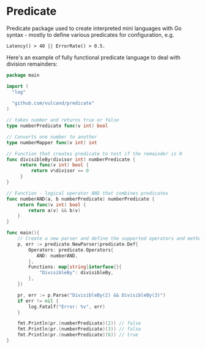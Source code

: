 # Predicate

Predicate package used to create interpreted mini languages with Go syntax - mostly to define
various predicates for configuration, e.g. 

```
Latency() > 40 || ErrorRate() > 0.5.
```

Here's an example of fully functional predicate language to deal with division remainders:

```go
package main

import (
  "log"
	
  "github.com/vulcand/predicate"
)

// takes number and returns true or false
type numberPredicate func(v int) bool

// Converts one number to another
type numberMapper func(v int) int

// Function that creates predicate to test if the remainder is 0
func divisibleBy(divisor int) numberPredicate {
     return func(v int) bool {
         return v%divisor == 0
     }
}

// Function - logical operator AND that combines predicates
func numberAND(a, b numberPredicate) numberPredicate {
    return func(v int) bool {
        return a(v) && b(v)
    }
}

func main(){
    // Create a new parser and define the supported operators and methods
    p, err := predicate.NewParser(predicate.Def{
        Operators: predicate.Operators{
           AND: numberAND,
        },
        Functions: map[string]interface{}{
            "DivisibleBy": divisibleBy,
        },
    })

    pr, err := p.Parse("DivisibleBy(2) && DivisibleBy(3)")
    if err != nil {
		log.Fatalf("Error: %v", err)
	}

	fmt.Println(pr.(numberPredicate)(2)) // false
	fmt.Println(pr.(numberPredicate)(3)) // false
	fmt.Println(pr.(numberPredicate)(6)) // true
}
```
